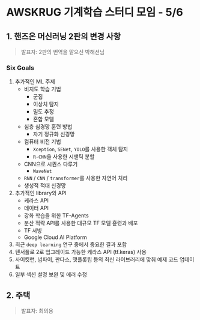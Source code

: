 # AWSKRUG 기계학습 스터디 모임 - 5/6

## 1. 핸즈온 머신러닝 2판의 변경 사항

> 발표자: 2판의 번역을 맡으신 박해선님

### Six Goals

1. 추가적인 ML 주제
   * 비지도 학습 기법
     * 군집
     * 이상치 탐지
     * 밀도 추정
     * 혼합 모델
   * 심층 심경망 훈련 방법
     * 자기 정규화 신경망
   * 컴퓨터 비전 기법
     * `Xception`, `SENet`, `YOLO`를 사용한 객체 탐지
     * `R-CNN`을 사용한 시맨틱 분할
   * CNN으로 시퀀스 다루기
     * `WaveNet`
   * `RNN` / `CNN` / `transformer`를 사용한 자연어 처리
   * 생성적 적대 신경망
2. 추가적인 library와 API
   * 케라스 API
   * 데이터 API
   * 강화 학습을 위한 TF-Agents
   * 분산 적략 API를 사용한 대규모 TF 모델 휸련과 배포
   * TF 서빙
   * Google Cloud AI Platform
3. 최근 `deep learning` 연구 중에서 중요한 결과 포함
4. 텐서플로 2로 업그레이드 가능한 케라스 API \(tf.keras\) 사용
5. 사이킷런, 넘파이, 판다스, 맷플롯립 등의 최신 라이브러리에 맞춰 예제 코드 업데이트
6. 일부 섹션 설명 보완 및 에러 수정

## 2. 주택

> 발표자: 최의용

